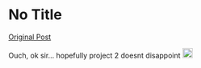 # No Title

[Original Post](https://discourse.onlinedegree.iitm.ac.in/t/171141/277)

<p>Ouch, ok sir… hopefully project 2 doesnt disappoint <img src="https://emoji.discourse-cdn.com/google/sob.png?v=14" title=":sob:" class="emoji" alt=":sob:" loading="lazy" width="20" height="20"></p>